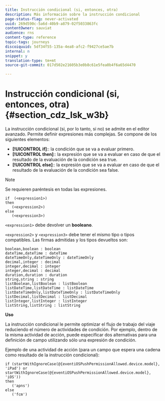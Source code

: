 ```yaml
---
title: Instrucción condicional (si, entonces, otra)
description: Más información sobre la instrucción condicional
page-status-flag: never-activated
uuid: 269d590c-5a6d-40b9-a879-02f5033863fc
contentOwner: sauviat
audience: rns
content-type: reference
topic-tags: journeys
discoiquuid: 5df34f55-135a-4ea8-afc2-f9427ce5ae7b
internal: n
snippet: y
translation-type: tm+mt
source-git-commit: 017d502e21605b3e0b8c61e5fea0b4f6a65d4470

---
```



# Instrucción condicional (si, entonces, otra) {#section_cdz_lsk_w3b}

La instrucción condicional (si, por lo tanto, si no) se admite en el editor avanzado. Permite definir expresiones más complejas. Se compone de los siguientes elementos:

* **[!UICONTROL if]**:: la condición que se va a evaluar primero.
* **[!UICONTROL then]**:: la expresión que se va a evaluar en caso de que el resultado de la evaluación de la condición sea true.
* **[!UICONTROL else]**:: la expresión que se va a evaluar en caso de que el resultado de la evaluación de la condición sea false.

>[!NOTE]
>
>Se requieren paréntesis en todas las expresiones.

```
if  (<expression1>)
then
   (<expression2>)
else
   (<expression3>)
```

`<expression1>` debe devolver un **booleano**.

`<expression2>` y `<expression3>` debe tener el mismo tipo o tipos compatibles. Las firmas admitidas y los tipos devueltos son:

```
boolean,boolean : boolean
dateTime,dateTime : dateTime
dateTimeOnly,dateTimeOnly : dateTimeOnly
decimal,integer : decimal
integer,decimal : integer
integer,decimal : decimal
duration,duration : duration
string,string : string
listBoolean,listBoolean : listBoolean
listDateTime,listDateTime : listDateTime
listDateTimeOnly,listDateTimeOnly : listDateTimeOnly
listDecimal,listDecimal : listDecimal
listInteger,listInteger : listInteger
listString,listString : listString
```

**Uso**

La instrucción condicional le permite optimizar el flujo de trabajo del viaje reduciendo el número de actividades de condición. Por ejemplo, dentro de la misma actividad de acción, puede especificar dos alternativas para una definición de campo utilizando sólo una expresión de condición.

Ejemplo de una actividad de acción (para un campo que espera una cadena como resultado de la instrucción condicional):

```
if (startWithIgnoreCase(@{eventiOSPushPermissionAllowed.device.model}, 'iPad') or startWithIgnoreCase(@{eventiOSPushPermissionAllowed.device.model}, 'iOS'))
then
   ('apns')
else
   ('fcm')
```
